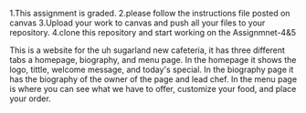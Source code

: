 1.This assignment is graded.
2.please follow the instructions file posted on canvas
3.Upload your work to canvas and push all your files to your repository.
4.clone this repository and start working on the Assignmnet-4&5

This is a website for the uh sugarland new cafeteria, it has three different tabs a homepage, biography, and menu page. In the homepage it shows the logo, tittle, welcome message, and today's special. In the biography page it has the biography of the owner of the page and lead chef. In the menu page is where you can see what we have to offer, customize your food, and place your order.